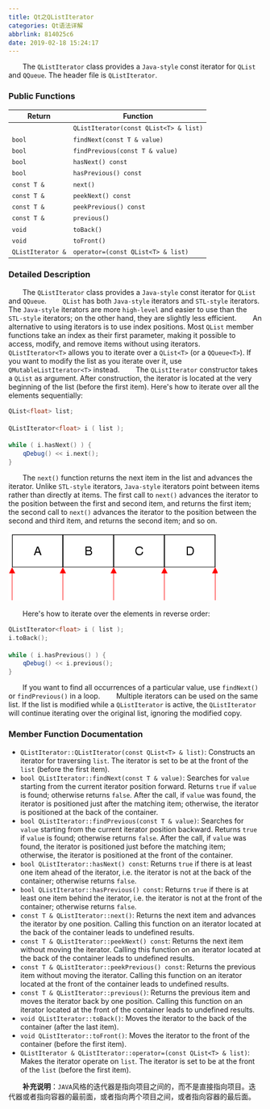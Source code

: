 ```yaml
---
title: Qt之QListIterator
categories: Qt语法详解
abbrlink: 814025c6
date: 2019-02-18 15:24:17
---
```

&emsp;&emsp;The `QListIterator` class provides a `Java-style` const iterator for `QList` and `QQueue`. The header file is `QListIterator`.

### Public Functions

Return            | Function
------------------|---------
                  | `QListIterator(const QList<T> & list)`
`bool`            | `findNext(const T & value)`
`bool`            | `findPrevious(const T & value)`
`bool`            | `hasNext() const`
`bool`            | `hasPrevious() const`
`const T &`       | `next()`
`const T &`       | `peekNext() const`
`const T &`       | `peekPrevious() const`
`const T &`       | `previous()`
`void`            | `toBack()`
`void`            | `toFront()`
`QListIterator &` | `operator=(const QList<T> & list)`

### Detailed Description

&emsp;&emsp;The `QListIterator` class provides a `Java-style` const iterator for `QList` and `QQueue`.
&emsp;&emsp;`QList` has both `Java-style` iterators and `STL-style` iterators. The `Java-style` iterators are more `high-level` and easier to use than the `STL-style` iterators; on the other hand, they are slightly less efficient.
&emsp;&emsp;An alternative to using iterators is to use index positions. Most `QList` member functions take an index as their first parameter, making it possible to access, modify, and remove items without using iterators.
&emsp;&emsp;`QListIterator<T>` allows you to iterate over a `QList<T>` (or a `QQueue<T>`). If you want to modify the list as you iterate over it, use `QMutableListIterator<T>` instead.
&emsp;&emsp;The `QListIterator` constructor takes a `QList` as argument. After construction, the iterator is located at the very beginning of the list (before the first item). Here's how to iterate over all the elements sequentially:

``` cpp
QList<float> list;
​
QListIterator<float> i ( list );
​
while ( i.hasNext() ) {
    qDebug() << i.next();
}
```

&emsp;&emsp;The `next()` function returns the next item in the list and advances the iterator. Unlike `STL-style` iterators, `Java-style` iterators point between items rather than directly at items. The first call to `next()` advances the iterator to the position between the first and second item, and returns the first item; the second call to `next()` advances the iterator to the position between the second and third item, and returns the second item; and so on.

<img src="./Qt之QListIterator/1.png">

&emsp;&emsp;Here's how to iterate over the elements in reverse order:

``` cpp
QListIterator<float> i ( list );
i.toBack();
​
while ( i.hasPrevious() ) {
    qDebug() << i.previous();
}
```

&emsp;&emsp;If you want to find all occurrences of a particular value, use `findNext()` or `findPrevious()` in a loop.
&emsp;&emsp;Multiple iterators can be used on the same list. If the list is modified while a `QListIterator` is active, the `QListIterator` will continue iterating over the original list, ignoring the modified copy.

### Member Function Documentation

- `QListIterator::QListIterator(const QList<T> & list)`: Constructs an iterator for traversing `list`. The iterator is set to be at the front of the `list` (before the first item).
- `bool QListIterator::findNext(const T & value)`: Searches for `value` starting from the current iterator position forward. Returns `true` if `value` is found; otherwise returns `false`. After the call, if `value` was found, the iterator is positioned just after the matching item; otherwise, the iterator is positioned at the back of the container.
- `bool QListIterator::findPrevious(const T & value)`: Searches for `value` starting from the current iterator position backward. Returns `true` if `value` is found; otherwise returns `false`. After the call, if `value` was found, the iterator is positioned just before the matching item; otherwise, the iterator is positioned at the front of the container.
- `bool QListIterator::hasNext() const`: Returns `true` if there is at least one item ahead of the iterator, i.e. the iterator is not at the back of the container; otherwise returns `false`.
- `bool QListIterator::hasPrevious() const`: Returns `true` if there is at least one item behind the iterator, i.e. the iterator is not at the front of the container; otherwise returns `false`.
- `const T & QListIterator::next()`: Returns the next item and advances the iterator by one position. Calling this function on an iterator located at the back of the container leads to undefined results.
- `const T & QListIterator::peekNext() const`: Returns the next item without moving the iterator. Calling this function on an iterator located at the back of the container leads to undefined results.
- `const T & QListIterator::peekPrevious() const`: Returns the previous item without moving the iterator. Calling this function on an iterator located at the front of the container leads to undefined results.
- `const T & QListIterator::previous()`: Returns the previous item and moves the iterator back by one position. Calling this function on an iterator located at the front of the container leads to undefined results.
- `void QListIterator::toBack()`: Moves the iterator to the back of the container (after the last item).
- `void QListIterator::toFront()`: Moves the iterator to the front of the container (before the first item).
- `QListIterator & QListIterator::operator=(const QList<T> & list)`: Makes the iterator operate on `list`. The iterator is set to be at the front of the `list` (before the first item).

&emsp;&emsp;**补充说明**：`JAVA`风格的迭代器是指向项目之间的，而不是直接指向项目。迭代器或者指向容器的最前面，或者指向两个项目之间，或者指向容器的最后面。